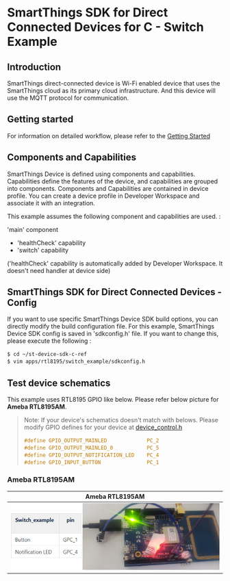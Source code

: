 # SmartThings SDK for Direct Connected Devices for C - Switch Example

## Introduction

SmartThings direct-connected device is Wi-Fi enabled device that uses the SmartThings cloud as its primary cloud infrastructure. And this device will use the MQTT protocol for communication.

## Getting started

For information on detailed workflow, please refer to the [Getting Started](https://github.com/SmartThingsCommunity/st-device-sdk-c-ref/blob/master/doc/getting_started.md)

## Components and Capabilities

SmartThings Device is defined using components and capabilities. Capabilities define the features of the device, and capabilities are grouped into components.
Components and Capabilities are contained in device profile. You can create a device profile in Developer Workspace and associate it with an integration.

This example assumes the following component and capabilities are used. :  

'main' component  
- 'healthCheck' capability  
- 'switch' capability  

('healthCheck' capability is automatically added by Developer Workspace. It doesn't need handler at device side)

## SmartThings SDK for Direct Connected Devices - Config
If you want to use specific SmartThings Device SDK build options, you can directly modify the build configuration file. For this example, SmartThings Device SDK config is saved in 'sdkconfig.h' file. If you want to change this, please execute the following :
```sh
$ cd ~/st-device-sdk-c-ref
$ vim apps/rtl8195/switch_example/sdkconfig.h
```

## Test device schematics
This example uses RTL8195 GPIO like below.
Please refer below picture for __Ameba RTL8195AM__.
> Note: If your device's schematics doesn't match with belows.
> Please modify GPIO defines for your device at [device_control.h](main/device_control.h)
> ```c
> #define GPIO_OUTPUT_MAINLED             PC_2
> #define GPIO_OUTPUT_MAINLED_0           PC_5
> #define GPIO_OUTPUT_NOTIFICATION_LED    PC_4
> #define GPIO_INPUT_BUTTON               PC_1
> ```

### Ameba RTL8195AM
| Ameba RTL8195AM                                                       |
|-----------------------------------------------------------------------|
|![Ameba RTL8195AM](../../../doc/res/Switch_Example_AMEBA_RTL8195AM.png) |
